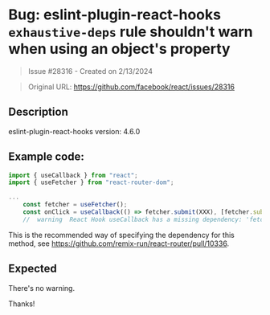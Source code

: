 # Bug: eslint-plugin-react-hooks `exhaustive-deps` rule shouldn't warn when using an object's property

> Issue #28316 - Created on 2/13/2024

> Original URL: https://github.com/facebook/react/issues/28316

## Description

<!--
  Please provide a clear and concise description of what the bug is. Include
  screenshots if needed. Please test using the latest version of the relevant
  React packages to make sure your issue has not already been fixed.
-->

eslint-plugin-react-hooks version: 4.6.0

## Example code:
```js
import { useCallback } from "react";
import { useFetcher } from "react-router-dom";

...
    const fetcher = useFetcher();
    const onClick = useCallback(() => fetcher.submit(XXX), [fetcher.submit]);
    //  warning  React Hook useCallback has a missing dependency: 'fetcher'. Either include it or remove the dependency array  react-hooks/exhaustive-deps
```

This is the recommended way of specifying the dependency for this method, see https://github.com/remix-run/react-router/pull/10336.

## Expected
There's no warning.

Thanks!
